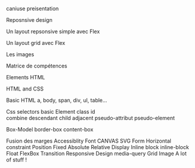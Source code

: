 

caniuse preisentation


Reposnsive design 

Un layout repsonsive simple avec Flex


Un layout grid avec Flex

Les images

Matrice de compétences

Elements HTML


HTML and CSS

Basic HTML 
	a, body, span, div, ul, table...


Css selectors
	basic Element class id  
	combine
	descendant
	child
	adjacent
	pseudo-attribut 
	pseudo-element


Box-Model
	border-box
	content-box	

Fusion des marges
Accessiblity
Font
CANVAS
SVG
Form
Horizontal constraint
Position
	Fixed
	Absolute
	Relative
Display
 	Inline
 	block
 	inline-block
 	Float 
FlexBox
Transition
Responsive Design
	media-query
	Grid
	Image
	A lot of stuff !